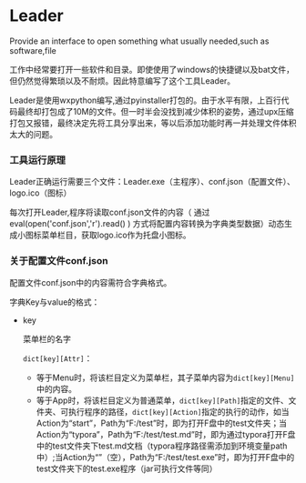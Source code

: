 # Leader
Provide an interface to open something what usually needed,such as software,file
 
工作中经常要打开一些软件和目录。即使使用了windows的快捷键以及bat文件，但仍然觉得繁琐以及不耐烦。因此特意编写了这个工具Leader。

Leader是使用wxpython编写,通过pyinstaller打包的。由于水平有限，上百行代码最终却打包成了10M的文件。但一时半会没找到减少体积的姿势，通过upx压缩打包又报错，最终决定先将工具分享出来，等以后添加功能时再一并处理文件体积太大的问题。


### 工具运行原理
Leader正确运行需要三个文件：Leader.exe（主程序）、conf.json（配置文件）、logo.ico（图标）

每次打开Leader,程序将读取conf.json文件的内容（ 通过eval(open('conf.json','r').read() ) 方式将配置内容转换为字典类型数据）动态生成小图标菜单栏目，获取logo.ico作为托盘小图标。

### 关于配置文件conf.json
配置文件conf.json中的内容需符合字典格式。

字典Key与value的格式：
* key

  菜单栏的名字
  
  `dict[key][Attr]`：
  * 等于Menu时，将该栏目定义为菜单栏，其子菜单内容为`dict[key][Menu]`中的内容。
  * 等于App时，将该栏目定义为普通菜单，`dict[key][Path]`指定的文件、文件夹、可执行程序的路径，`dict[key][Action]`指定的执行的动作，如当Action为“start”，Path为“F:/test”时，即为打开F盘中的test文件夹；当Action为“typora”，Path为“F:/test/test.md”时，即为通过typora打开F盘中的test文件夹下test.md文档（typora程序路径需添加到环境变量path中）;当Action为“”（空），Path为“F:/test/test.exe”时，即为打开F盘中的test文件夹下的test.exe程序（jar可执行文件等同）
  
